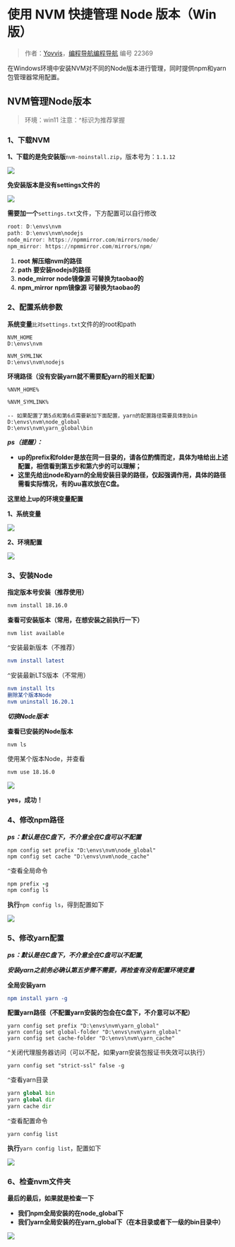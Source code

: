 # 使用 NVM 快捷管理 Node 版本（Win版）

> 作者：[Yovvis](https://blog.yovvis.top)，[编程导航编程导航](https://wx.zsxq.com/dweb2/index/group/51122858222824) 编号 22369

在Windows环境中安装NVM对不同的Node版本进行管理，同时提供npm和yarn包管理器常用配置。

## NVM管理Node版本

> 环境：win11 注意：^标识为推荐掌握

### 1、下载NVM

**1、下载的是免安装版**`nvm-noinstall.zip`，版本号为：`1.1.12`

![](https://pic.yupi.icu/5563/202401261637488.png)

**免安装版本是没有settings文件的**

![](https://pic.yupi.icu/5563/202401261637694.png)

**需要加一个**`settings.txt`文件，下方配置可以自行修改

```awk
root: D:\envs\nvm
path: D:\envs\nvm\nodejs
node_mirror: https://npmmirror.com/mirrors/node/
npm_mirror: https://npmmirror.com/mirrors/npm/
```

1. **root** **解压缩nvm的路径**
2. **path** **要安装nodejs的路径**
3. **node_mirror** **node镜像源 可替换为taobao的**
4. **npm_mirror** **npm镜像源 可替换为taobao的**

### 2、配置系统参数

**系统变量**`比对settings.txt`文件的的root和path

```taggerscript
NVM_HOME 
D:\envs\nvm

NVM_SYMLINK 
D:\envs\nvm\nodejs
```

**环境路径（没有安装yarn就不需要配yarn的相关配置）**

```taggerscript
%NVM_HOME%

%NVM_SYMLINK%

-- 如果配置了第5点和第6点需要新加下面配置，yarn的配置路径需要具体到bin
D:\envs\nvm\node_global
D:\envs\nvm\yarn_global\bin
```

***ps（提醒）：***

- **up的prefix和folder是放在同一目录的，请各位酌情而定，具体为啥给出上述配置，相信看到第五步和第六步的可以理解；**
- **这里先给出node和yarn的全局安装目录的路径，仅起强调作用，具体的路径需看实际情况，有的uu喜欢放在C盘。**

**这里给上up的环境变量配置**

**1、系统变量**

![](https://pic.yupi.icu/5563/202401261637370.png)

**2、环境配置**

![](https://pic.yupi.icu/5563/202401261638626.png)

### 3、安装Node

**指定版本号安装（推荐使用）**

```apache
nvm install 18.16.0
```

**查看可安装版本（常用，在想安装之前执行一下）**

```arduino
nvm list available
```

`^`安装最新版本（不推荐）

```cmake
nvm install latest
```

`^`安装最新LTS版本（不常用）

```cmake
nvm install lts
删除某个版本Node
nvm uninstall 16.20.1
```

***切换Node版本***

**查看已安装的Node版本**

```bash
nvm ls
```

使用某个版本Node，并查看

```sh
nvm use 18.16.0
```

![](https://pic.yupi.icu/5563/202401261644707.png)

**yes，成功！**

### 4、修改npm路径

***ps：默认是在C盘下，不介意全在C盘可以不配置***

```routeros
npm config set prefix "D:\envs\nvm\node_global"
npm config set cache "D:\envs\nvm\node_cache"
```

`^`查看全局命令

```coffeescript
npm prefix -g 
npm config ls
```

**执行**`npm config ls`，得到配置如下

![](https://pic.yupi.icu/5563/202401261645136.png)

### 5、修改yarn配置

***ps：默认是在C盘下，不介意全在C盘可以不配置,***

***安装yarn之前务必确认第五步需不需要，再检查有没有配置环境变量***

**全局安装yarn**

```cmake
npm install yarn -g
```

**配置yarn路径（不配置yarn安装的包会在C盘下，不介意可以不配）**

```routeros
yarn config set prefix "D:\envs\nvm\yarn_global"
yarn config set global-folder "D:\envs\nvm\yarn_global"
yarn config set cache-folder "D:\envs\nvm\yarn_cache"
```

`^`关闭代理服务器访问（可以不配，如果yarn安装包报证书失效可以执行）

```routeros
yarn config set "strict-ssl" false -g
```

`^`查看yarn目录

```python
yarn global bin
yarn global dir
yarn cache dir
```

`^`查看配置命令

```arduino
yarn config list
```

**执行**`yarn config list`，配置如下

![](https://pic.yupi.icu/5563/202401261646268.png)

### 6、检查nvm文件夹

**最后的最后，如果就是检查一下**

- **我们npm全局安装的在node_global下**
- **我们yarn全局安装的在yarn_global下（在本目录或者下一级的bin目录中）**

![](https://pic.yupi.icu/5563/202401261646840.png)

